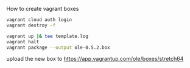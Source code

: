 How to create vagrant boxes

```sh
vagrant cloud auth login
vagrant destroy -f

vagrant up |& tee template.log
vagrant halt
vagrant package --output ole-0.5.2.box
```

upload the new box to https://app.vagrantup.com/ole/boxes/stretch64
